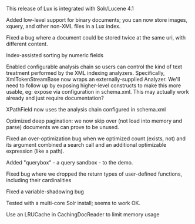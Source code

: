 This release of Lux is integrated with Solr/Lucene 4.1

Added low-level support for binary documents; you can now store images,
xquery, and other non-XML files in a Lux index.

Fixed a bug where a document could be stored twice at the same uri, with
different content.

Index-assisted sorting by numeric fields

Enabled configurable analysis chain so users can control the kind of text
treatment performed by the XML indexing analyzers.  Specifically,
XmlTokenStreamBase now wraps an externally-supplied Analyzer.  We'll need
to follow up by exposing higher-level constructs to make this more usable,
eg: expose via configuration in schema.xml.  This may actually work already
and just require documentation?

XPathField now uses the analysis chain configured in schema.xml

Optimized deep pagination: we now skip over (not load into memory and
parse) documents we can prove to be unused.

Fixed an over-optimization bug when we optimized count (exists, not) and
its argument combined a search call and an additional optimizable
expression (like a path).

Added "querybox" - a query sandbox - to the demo.

Fixed bug where we dropped the return types of user-defined functions,
 including their cardinalities

Fixed a variable-shadowing bug

Tested with a multi-core Solr install; seems to work OK.

Use an LRUCache in CachingDocReader to limit memory usage 
